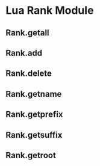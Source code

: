 # Lua Rank Module

## Rank.getall
## Rank.add
## Rank.delete
## Rank.getname
## Rank.getprefix
## Rank.getsuffix
## Rank.getroot